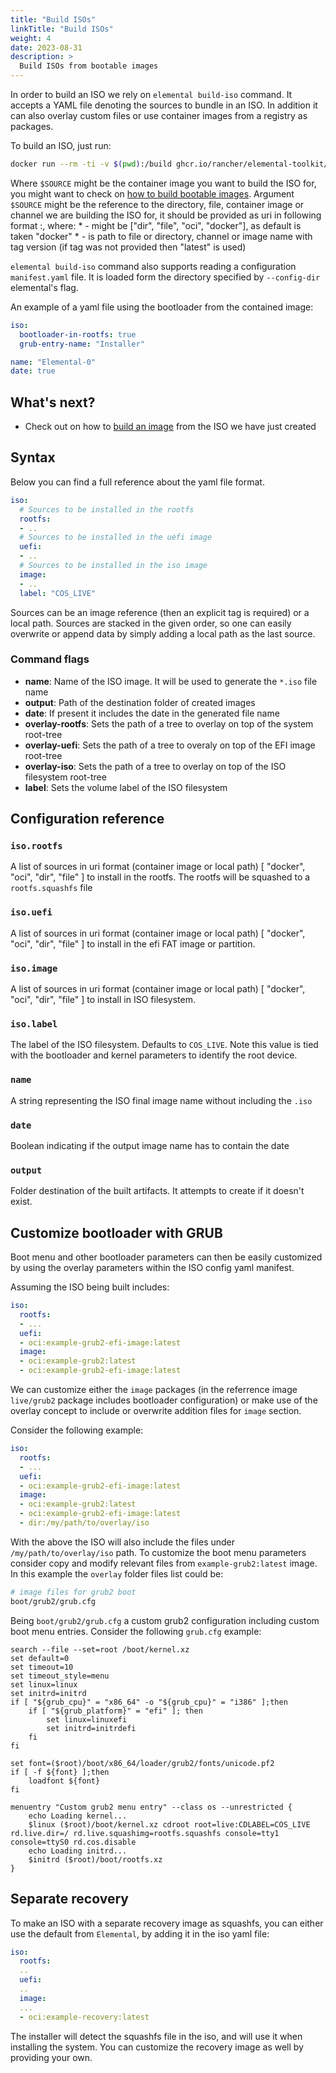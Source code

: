 ```yaml
---
title: "Build ISOs"
linkTitle: "Build ISOs"
weight: 4
date: 2023-08-31
description: >
  Build ISOs from bootable images
---
```


In order to build an ISO we rely on `elemental build-iso` command. It accepts a YAML file denoting the sources to bundle in an ISO. In addition it can also overlay custom files or use container images from a registry as packages.

To build an ISO, just run:

```bash
docker run --rm -ti -v $(pwd):/build ghcr.io/rancher/elemental-toolkit/elemental-cli:latest --debug build-iso -o /build $SOURCE
```

Where `$SOURCE` might be the container image you want to build the ISO for, you might want to check on [how to build bootable images](../creating_bootable_images). Argument `$SOURCE` might be the reference to the directory, file, container image or channel we are building the ISO for, it should be provided as uri in following format <sourceType>:<sourceName>, where:
    * <sourceType> - might be ["dir", "file", "oci", "docker"], as default is taken "docker"
    * <sourceName> - is path to file or directory, channel or image name with tag version (if tag was not provided then "latest" is used)

`elemental build-iso` command also supports reading a configuration `manifest.yaml` file. It is loaded form the directory specified by `--config-dir` elemental's flag.

An example of a yaml file using the bootloader from the contained image:

```yaml
iso:
  bootloader-in-rootfs: true
  grub-entry-name: "Installer"

name: "Elemental-0"
date: true
```

## What's next?

- Check out on how to [build an image](../build_disk) from the ISO we have just created

## Syntax

Below you can find a full reference about the yaml file format.

```yaml
iso:
  # Sources to be installed in the rootfs
  rootfs:
  - ..
  # Sources to be installed in the uefi image
  uefi:
  - ..
  # Sources to be installed in the iso image
  image:
  - ..
  label: "COS_LIVE"
```

Sources can be an image reference (then an explicit tag is required) or a local path. Sources are stacked in the given order, so one can easily overwrite or append data by simply adding a local path as the last source.

### Command flags

- **name**: Name of the ISO image. It will be used to generate the `*.iso` file name
- **output**: Path of the destination folder of created images
- **date**: If present it includes the date in the generated file name
- **overlay-rootfs**: Sets the path of a tree to overlay on top of the system root-tree
- **overlay-uefi**: Sets the path of a tree to overaly on top of the EFI image root-tree
- **overlay-iso**: Sets the path of a tree to overlay on top of the ISO filesystem root-tree
- **label**: Sets the volume label of the ISO filesystem

## Configuration reference

### `iso.rootfs`

A list of sources in uri format (container image or local path) [ "docker", "oci", "dir", "file" ] to install in the rootfs. The rootfs will be squashed to a `rootfs.squashfs` file

### `iso.uefi`

A list of sources in uri format (container image or local path) [ "docker", "oci", "dir", "file" ] to install in the efi FAT image or partition.

### `iso.image`

A list of sources in uri format (container image or local path) [ "docker", "oci", "dir", "file" ] to install in ISO filesystem.

### `iso.label`

The label of the ISO filesystem. Defaults to `COS_LIVE`. Note this value is tied with the bootloader and kernel parameters to identify the root device.

### `name`

A string representing the ISO final image name without including the `.iso`

### `date`

Boolean indicating if the output image name has to contain the date

### `output`

Folder destination of the built artifacts. It attempts to create if it doesn't exist.

## Customize bootloader with GRUB

Boot menu and other bootloader parameters can then be easily customized by using the overlay parameters within the ISO config yaml manifest.

Assuming the ISO being built includes:

```yaml
iso:
  rootfs:
  - ...
  uefi:
  - oci:example-grub2-efi-image:latest
  image:
  - oci:example-grub2:latest
  - oci:example-grub2-efi-image:latest
```

We can customize either the `image` packages (in the referrence image `live/grub2` package
includes bootloader configuration) or make use of the overlay concept to include or
overwrite addition files for `image` section.

Consider the following example:

```yaml
iso:
  rootfs:
  - ...
  uefi:
  - oci:example-grub2-efi-image:latest
  image:
  - oci:example-grub2:latest
  - oci:example-grub2-efi-image:latest
  - dir:/my/path/to/overlay/iso
```

With the above the ISO will also include the files under `/my/path/to/overlay/iso` path. To customize the boot
menu parameters consider copy and modify relevant files from `example-grub2:latest` image. In this example the
`overlay` folder files list could be:

```bash
# image files for grub2 boot
boot/grub2/grub.cfg
```

Being `boot/grub2/grub.cfg` a custom grub2 configuration including custom boot menu entries. Consider the following `grub.cfg` example:

```
search --file --set=root /boot/kernel.xz
set default=0
set timeout=10
set timeout_style=menu
set linux=linux
set initrd=initrd
if [ "${grub_cpu}" = "x86_64" -o "${grub_cpu}" = "i386" ];then
    if [ "${grub_platform}" = "efi" ]; then
        set linux=linuxefi
        set initrd=initrdefi
    fi
fi

set font=($root)/boot/x86_64/loader/grub2/fonts/unicode.pf2
if [ -f ${font} ];then
    loadfont ${font}
fi

menuentry "Custom grub2 menu entry" --class os --unrestricted {
    echo Loading kernel...
    $linux ($root)/boot/kernel.xz cdroot root=live:CDLABEL=COS_LIVE rd.live.dir=/ rd.live.squashimg=rootfs.squashfs console=tty1 console=ttyS0 rd.cos.disable
    echo Loading initrd...
    $initrd ($root)/boot/rootfs.xz
}
```

## Separate recovery

To make an ISO with a separate recovery image as squashfs, you can either use the default from `Elemental`, by adding it in the iso yaml file:

```yaml
iso:
  rootfs:
  ..
  uefi:
  ..
  image:
  ...
  - oci:example-recovery:latest
```

The installer will detect the squashfs file in the iso, and will use it when installing the system. You can customize the recovery image as well by providing your own.

